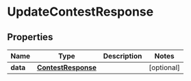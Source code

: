 
# UpdateContestResponse

## Properties
Name | Type | Description | Notes
------------ | ------------- | ------------- | -------------
**data** | [**ContestResponse**](ContestResponse.md) |  |  [optional]



